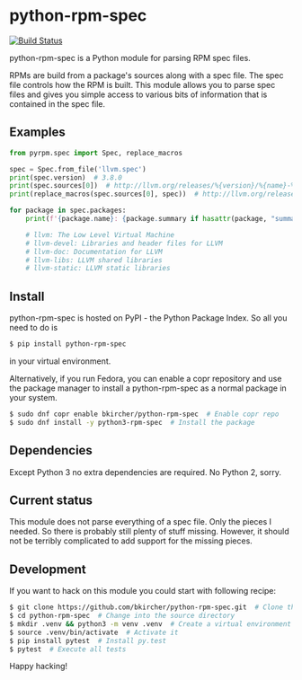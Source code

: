 # python-rpm-spec

[![Build Status](https://travis-ci.org/bkircher/python-rpm-spec.svg?branch=master)](https://travis-ci.org/bkircher/python-rpm-spec)

python-rpm-spec is a Python module for parsing RPM spec files.

RPMs are build from a package's sources along with a spec file. The spec file
controls how the RPM is built. This module allows you to parse spec files and
gives you simple access to various bits of information that is contained in the
spec file.

## Examples
```python
from pyrpm.spec import Spec, replace_macros

spec = Spec.from_file('llvm.spec')
print(spec.version)  # 3.8.0
print(spec.sources[0])  # http://llvm.org/releases/%{version}/%{name}-%{version}.src.tar.xz
print(replace_macros(spec.sources[0], spec))  # http://llvm.org/releases/3.8.0/llvm-3.8.0.src.tar.xz

for package in spec.packages:
    print(f'{package.name}: {package.summary if hasattr(package, "summary") else spec.summary}')

    # llvm: The Low Level Virtual Machine
    # llvm-devel: Libraries and header files for LLVM
    # llvm-doc: Documentation for LLVM
    # llvm-libs: LLVM shared libraries
    # llvm-static: LLVM static libraries

```

## Install

python-rpm-spec is hosted on PyPI - the Python Package Index. So all you need to do is

```bash
$ pip install python-rpm-spec
```

in your virtual environment.

Alternatively, if you run Fedora, you can enable a copr repository and use the
package manager to install a python-rpm-spec as a normal package in your
system.

```bash
$ sudo dnf copr enable bkircher/python-rpm-spec  # Enable copr repo
$ sudo dnf install -y python3-rpm-spec  # Install the package
```

## Dependencies
Except Python 3 no extra dependencies are required. No Python 2, sorry.

## Current status
This module does not parse everything of a spec file. Only the pieces I needed.
So there is probably still plenty of stuff missing. However, it should not be
terribly complicated to add support for the missing pieces.

## Development
If you want to hack on this module you could start with following recipe:

```bash
$ git clone https://github.com/bkircher/python-rpm-spec.git  # Clone the repo
$ cd python-rpm-spec  # Change into the source directory
$ mkdir .venv && python3 -m venv .venv  # Create a virtual environment
$ source .venv/bin/activate  # Activate it
$ pip install pytest  # Install py.test
$ pytest  # Execute all tests
```
Happy hacking!

<!-- vim: et sw=4 ts=4:
-->
